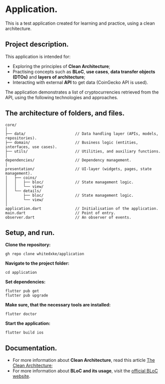 # Application.

This is a test application created for learning and practice, using a clean architecture.

## Project description.

This application is intended for:
- Exploring the principles of **Clean Architecture**;
- Practising concepts such as **BLoC**, **use cases**, **data transfer objects (DTOs)** and **layers of architecture**;
- Interacting with external **API** to get data (CoinGecko API is used).

The application demonstrates a list of cryptocurrencies retrieved from the API, using the following technologies and approaches.

## The architecture of folders, and files.

```
core/
│
├── data/                      // Data handling layer (APIs, models, repositories).
├── domain/                    // Business logic (entities, interfaces, use cases).
├── utils/                     // Utilities, and auxiliary functions.
│
dependencies/                  // Dependency management.
│
presentation/                  // UI-layer (widgets, pages, state management).
│   ├── coins/                 
│   │   ├── bloc/              // State management logic.       
│   │   └── view/
│   └── details/                 
│       ├── bloc/              // State management logic.             
│       └── view/ 
│
application.dart               // Initialisation of the application.
main.dart                      // Point of entry.
observer.dart                  // An observer of events.
```

## Setup, and run.

**Clone the repository:**
```
gh repo clone whitedxke/application
```

**Navigate to the project folder:**
```
cd application
```

**Set dependencies:**
```
flutter pub get
flutter pub upgrade
```

**Make sure, that the necessary tools are installed:**
```
flutter doctor
```

**Start the application:**
```
flutter build ios
```

## Documentation.

- For more information about **Clean Architecture**, read this article [The Clean Architecture](https://blog.cleancoder.com/uncle-bob/2012/08/13/the-clean-architecture.html);
- For more information about **BLoC and its usage**, visit the [official BLoC website](https://bloclibrary.dev/).
